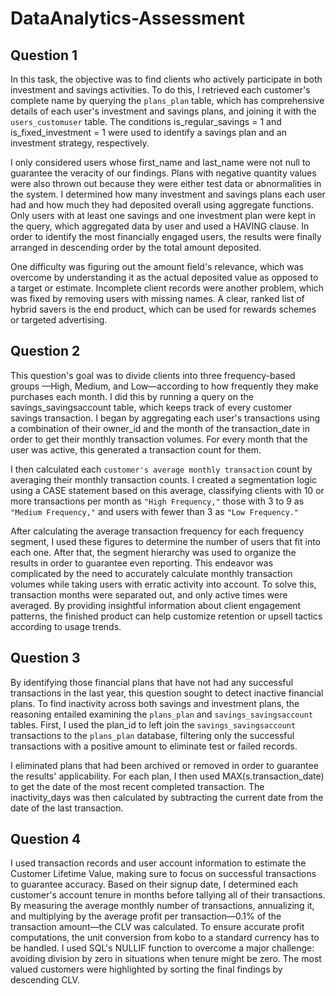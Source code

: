 # DataAnalytics-Assessment

## Question 1
In this task, the objective was to find clients who actively participate in both investment and savings activities. To do this, I retrieved each customer's complete name by querying the `plans_plan` table, which has comprehensive details of each user's investment and savings plans, and joining it with the `users_customuser` table.  The conditions is_regular_savings = 1 and is_fixed_investment = 1 were used to identify a savings plan and an investment strategy, respectively.

I only considered users whose first_name and last_name were not null to guarantee the veracity of our findings.  Plans with negative quantity values were also thrown out because they were either test data or abnormalities in the system.  I determined how many investment and savings plans each user had and how much they had deposited overall using aggregate functions.  Only users with at least one savings and one investment plan were kept in the query, which aggregated data by user and used a HAVING clause.  In order to identify the most financially engaged users, the results were finally arranged in descending order by the total amount deposited.

One difficulty was figuring out the amount field's relevance, which was overcome by understanding it as the actual deposited value as opposed to a target or estimate.  Incomplete client records were another problem, which was fixed by removing users with missing names.  A clear, ranked list of hybrid savers is the end product, which can be used for rewards schemes or targeted advertising.

## Question 2
This question's goal was to divide clients into three frequency-based groups —High, Medium, and Low—according to how frequently they make purchases each month.  I did this by running a query on the savings_savingsaccount table, which keeps track of every customer savings transaction.  I began by aggregating each user's transactions using a combination of their owner_id and the month of the transaction_date in order to get their monthly transaction volumes.  For every month that the user was active, this generated a transaction count for them.

I then calculated each `customer's average monthly transaction` count by averaging their monthly transaction counts.  I created a segmentation logic using a CASE statement based on this average, classifying clients with 10 or more transactions per month as `"High Frequency,"` those with 3 to 9 as `"Medium Frequency,"` and users with fewer than 3 as `"Low Frequency."`

After calculating the average transaction frequency for each frequency segment, I used these figures to determine the number of users that fit into each one.  After that, the segment hierarchy was used to organize the results in order to guarantee even reporting.  This endeavor was complicated by the need to accurately calculate monthly transaction volumes while taking users with erratic activity into account.  To solve this, transaction months were separated out, and only active times were averaged.  By providing insightful information about client engagement patterns, the finished product can help customize retention or upsell tactics according to usage trends.

## Question 3
By identifying those financial plans that have not had any successful transactions in the last year, this question sought to detect inactive financial plans.  To find inactivity across both savings and investment plans, the reasoning entailed examining the `plans_plan` and `savings_savingsaccount` tables.  First, I used the plan_id to left join the `savings_savingsaccount` transactions to the `plans_plan` database, filtering only the successful transactions with a positive amount to eliminate test or failed records.

I eliminated plans that had been archived or removed in order to guarantee the results' applicability.  For each plan, I then used MAX(s.transaction_date) to get the date of the most recent completed transaction.  The inactivity_days was then calculated by subtracting the current date from the date of the last transaction.

## Question 4
I used transaction records and user account information to estimate the Customer Lifetime Value, making sure to focus on successful transactions to guarantee accuracy.  Based on their signup date, I determined each customer's account tenure in months before tallying all of their transactions.  By measuring the average monthly number of transactions, annualizing it, and multiplying by the average profit per transaction—0.1% of the transaction amount—the CLV was calculated.  To ensure accurate profit computations, the unit conversion from kobo to a standard currency has to be handled.  I used SQL's NULLIF function to overcome a major challenge: avoiding division by zero in situations when tenure might be zero.  The most valued customers were highlighted by sorting the final findings by descending CLV.